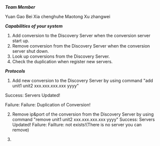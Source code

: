 ***Team Member***

Yuan Gao
Bei Xia
chenghuhe
Maotong Xu
zhangwei

***Capabilities of your system***

1. Add conversion to the Discovery Server when the conversion server start up.
2. Remove conversion from the Discovery Server when the conversion server shut down.
3. Look up conversions from the Discovery Server.
4. Check the duplication when register new servers.

***Protocols***

1. Add new conversion to the Discovery Server by using command "add unit1 unit2 xxx.xxx.xxx.xxx yyyy"

Success: Servers Updated!

Failure: Failure: Duplication of Conversion!


2. Remove ip&port of the conversion from the Discovery Server by using command "remove unit1 unit2 xxx.xxx.xxx.xxx yyyy"
Success: Servers Updated!
Failure: Failture: not exists!(There is no server you can remove)


3.
